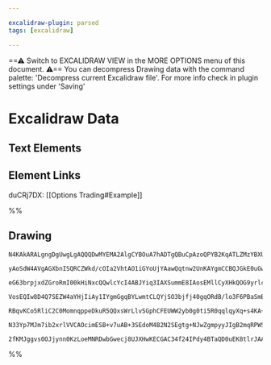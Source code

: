 ```yaml
---

excalidraw-plugin: parsed
tags: [excalidraw]

---
```

==⚠  Switch to EXCALIDRAW VIEW in the MORE OPTIONS menu of this document. ⚠== You can decompress Drawing data with the command palette: 'Decompress current Excalidraw file'. For more info check in plugin settings under 'Saving'


# Excalidraw Data

## Text Elements
## Element Links
duCRj7DX: [[Options Trading#Example]]

%%
## Drawing
```compressed-json
N4KAkARALgngDgUwgLgAQQQDwMYEMA2AlgCYBOuA7hADTgQBuCpAzoQPYB2KqATLZMzYBXUtiRoIACyhQ4zZAHoFAc0JRJQgEYA6bGwC2CgF7N6hbEcK4OCtptbErHALRY8RMpWdx8Q1TdIEfARcZgRmBShcZQUebQB2bR4aOiCEfQQOKGZuAG1wMFAwYogSbghiIQBhACUAK3iAEQANFOLIWERy9M0EYmJcTWC2ksxuZwBGHgA2fhKYcYBmadmC

yAoSdW4AVgAGXbnISQRCZWkd/cOIa2VhtAO1iGYoUjYAawQqtnw2UnKAYgmCCBQJGkE0uGwb2UryEHGIXx+fwkL2szDguECWTBEAAZoR8PgAMqwO7oSSQjSBHHPV4fADqm0k3AmV1p7wQJJgZKe3zKV1hZw44RyaFZjzYGOwagWYsuj1h8OFzFFqA4QkJbIQfRZAA4eNtFldGCx2Fw0HxHibWJwAHKcMQsgAsLviAE4nfF4qt2hAhHABlAdWL4ss

eG63brpjxdZGroRmI00kHiNxcQQwlcYcI4ABJYiq3IAXSummE8IAosEMllCyXHkQOG9yrlcgB5OBQM3MVAAFXIjg4yn+FcwuH0PgQRaLOJ+UODqHT+Ezj2Y7nEqHy7TA4u3EzW9d92CEzwMjVwUW4RV9+mIAAVXnIr2sSieEG37CQnEn0xrsmmMwQQ4SghKFszhYgAFkL2wSQqmsehQgA5cgJfcFIWhRUoJgyQq3STIoG4F4hFQ7d0LArDEV+AFc

VosEQIw8D4Q7SEZW4aYHjIiAy1IYgmGgqBYLwmtCLQYjSO3bjfj40gqORdB/lo3F6PBaSmBY6VYG4TjJPxYIOHHBAADUE0IIYNyXMIXwAXzWaz43hLBylwXYIAKWywEPa44DgEkLw3a9oGODJyiIM5CLmBhCAQCgACFGMo75qIkRSlLoyLj1ILEoFzIN9BJOlPiS+SIEBYFypGCBMuy3L0niijywRYrylRDh0UxAjKuqgjav0AAxAliVJDdeQ8Lq

RBqvKCo5RliC2C0MomnqppeDkuR5QQxsWrLlvSGphCFEUWW2yb0g0ti5R0qqlqyXq+s4KA+vHAlZVQbYTt2/qHqJQgjA3Hgru6268t7LAoAAQTC810GCXEIoKa6duB9I/NICGsrYChjlwVM0HVTUEaBnK8oreFwYxrGQlx9BMVeKgPuR/Rybp3t4BGrDKrXV5CVaNA9mmbQVhWXV4l2CYJniCYRfehGue+fAAE0dijbQnUWeIZZKIw2AMZ9fUQ3w

N33Yp7MJm7ib2xrlVVCAOcimESB+v7uAB+3SEdoM4B2N2SEgtg+NJwZgmpyyJIgB2mqRPWSli75qdt5QIQACh4CXqF4NOM/idPdm0bYAEocRqBBlA1TFylIRPcBTxYDl4Wv054BvUFzgu3JNhmoGmj4Oy7ThVXx/BItxcgMmLxz3aHaPIEyIOF3Eq5sCIL2xNIEirgMkLV/XiUhCgRsN3E9zIrsOoEGwbIiQMuA/YDgzzJDwDIshLtGF7HX8Gn6A

2fKMJggvs0OJjynn0KzLoeMNRDwbGwecj8UJXHwKECGAC34f24IPdy4BTaQD0uEK8tlrJAA=
```
%%